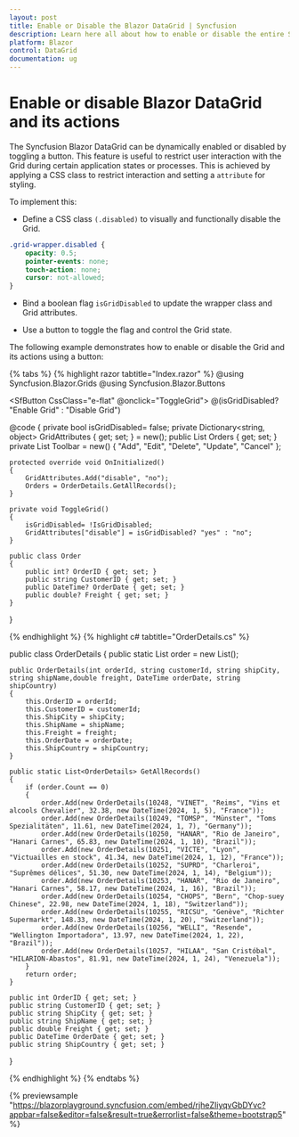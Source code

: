```yaml
---
layout: post
title: Enable or Disable the Blazor DataGrid | Syncfusion
description: Learn here all about how to enable or disable the entire Syncfusion Blazor DataGrid and more.
platform: Blazor
control: DataGrid
documentation: ug
---
```


# Enable or disable Blazor DataGrid and its actions

The Syncfusion Blazor DataGrid can be dynamically enabled or disabled by toggling a button. This feature is useful to restrict user interaction with the Grid during certain application states or processes. This is achieved by applying a CSS class to restrict interaction and setting a `attribute` for styling.

To implement this:

* Define a CSS class `(.disabled)` to visually and functionally disable the Grid.

```css
.grid-wrapper.disabled {
    opacity: 0.5;
    pointer-events: none;
    touch-action: none;
    cursor: not-allowed;
}
```
* Bind a boolean flag `isGridDisabled` to update the wrapper class and Grid attributes.

* Use a button to toggle the flag and control the Grid state.

The following example demonstrates how to enable or disable the Grid and its actions using a button:

{% tabs %}
{% highlight razor tabtitle="Index.razor" %}
@using Syncfusion.Blazor.Grids
@using Syncfusion.Blazor.Buttons

<SfButton CssClass="e-flat" @onclick="ToggleGrid">
    @(isGridDisabled? "Enable Grid" : "Disable Grid")
</SfButton>

<div class="@(isGridDisabled? "grid-wrapper disabled" : "grid-wrapper")">
    <SfGrid DataSource="@Orders" @attributes="@GridAttributes" AllowPaging="true" Height="273px" Toolbar="@Toolbar">
        <GridEditSettings AllowAdding="true" AllowEditing="true" AllowDeleting="true"></GridEditSettings>
        <GridColumns>
            <GridColumn Field=@nameof(OrderDetails.OrderID) HeaderText="Order ID" TextAlign="Syncfusion.Blazor.Grids.TextAlign.Right" IsPrimaryKey="true" Width="100"></GridColumn>
            <GridColumn Field=@nameof(OrderDetails.CustomerID) HeaderText="Customer ID" Width="120"></GridColumn>
            <GridColumn Field=@nameof(OrderDetails.Freight) HeaderText="Freight" TextAlign="Syncfusion.Blazor.Grids.TextAlign.Right" EditType="EditType.NumericEdit" Width="120" Format="C2"></GridColumn>
            <GridColumn Field=@nameof(OrderDetails.ShipCountry) HeaderText="Ship Country"  EditType="EditType.DropDownEdit" Width="150"></GridColumn>
        </GridColumns>
    </SfGrid>
</div>

<style>
    .grid-wrapper.disabled {
        opacity: 0.5;
        pointer-events: none;
        touch-action: none;
        cursor: not-allowed;
    }
</style>

@code {
    private bool isGridDisabled= false;
    private Dictionary<string, object> GridAttributes { get; set; } = new();
    public List<OrderDetails> Orders { get; set; }
    private List<string> Toolbar = new() { "Add", "Edit", "Delete", "Update", "Cancel" };

    protected override void OnInitialized()
    {
        GridAttributes.Add("disable", "no");
        Orders = OrderDetails.GetAllRecords();
    }

    private void ToggleGrid()
    {
        isGridDisabled= !IsGridDisabled;
        GridAttributes["disable"] = isGridDisabled? "yes" : "no";
    }

    public class Order
    {
        public int? OrderID { get; set; }
        public string CustomerID { get; set; }
        public DateTime? OrderDate { get; set; }
        public double? Freight { get; set; }
    }
}

{% endhighlight %}
{% highlight c# tabtitle="OrderDetails.cs" %}

public class OrderDetails
{
    public static List<OrderDetails> order = new List<OrderDetails>();

    public OrderDetails(int orderId, string customerId, string shipCity, string shipName,double freight, DateTime orderDate, string shipCountry)
    {
        this.OrderID = orderId;
        this.CustomerID = customerId;
        this.ShipCity = shipCity;
        this.ShipName = shipName;
        this.Freight = freight;
        this.OrderDate = orderDate;
        this.ShipCountry = shipCountry;
    }

    public static List<OrderDetails> GetAllRecords()
    {
        if (order.Count == 0)
        {
            order.Add(new OrderDetails(10248, "VINET", "Reims", "Vins et alcools Chevalier", 32.38, new DateTime(2024, 1, 5), "France"));
            order.Add(new OrderDetails(10249, "TOMSP", "Münster", "Toms Spezialitäten", 11.61, new DateTime(2024, 1, 7), "Germany"));
            order.Add(new OrderDetails(10250, "HANAR", "Rio de Janeiro", "Hanari Carnes", 65.83, new DateTime(2024, 1, 10), "Brazil"));
            order.Add(new OrderDetails(10251, "VICTE", "Lyon", "Victuailles en stock", 41.34, new DateTime(2024, 1, 12), "France"));
            order.Add(new OrderDetails(10252, "SUPRD", "Charleroi", "Suprêmes délices", 51.30, new DateTime(2024, 1, 14), "Belgium"));
            order.Add(new OrderDetails(10253, "HANAR", "Rio de Janeiro", "Hanari Carnes", 58.17, new DateTime(2024, 1, 16), "Brazil"));
            order.Add(new OrderDetails(10254, "CHOPS", "Bern", "Chop-suey Chinese", 22.98, new DateTime(2024, 1, 18), "Switzerland"));
            order.Add(new OrderDetails(10255, "RICSU", "Genève", "Richter Supermarkt", 148.33, new DateTime(2024, 1, 20), "Switzerland"));
            order.Add(new OrderDetails(10256, "WELLI", "Resende", "Wellington Importadora", 13.97, new DateTime(2024, 1, 22), "Brazil"));
            order.Add(new OrderDetails(10257, "HILAA", "San Cristóbal", "HILARION-Abastos", 81.91, new DateTime(2024, 1, 24), "Venezuela"));
        }
        return order;
    }

    public int OrderID { get; set; }
    public string CustomerID { get; set; }
    public string ShipCity { get; set; }
    public string ShipName { get; set; }
    public double Freight { get; set; }
    public DateTime OrderDate { get; set; }
    public string ShipCountry { get; set; }
}

{% endhighlight %}
{% endtabs %}

{% previewsample "https://blazorplayground.syncfusion.com/embed/rjheZIiyqvGbDYvc?appbar=false&editor=false&result=true&errorlist=false&theme=bootstrap5" %}